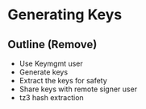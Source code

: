 # Generating Keys

## Outline (Remove)

- Use Keymgmt user
- Generate keys
- Extract the keys for safety
- Share keys with remote signer user
- tz3 hash extraction

